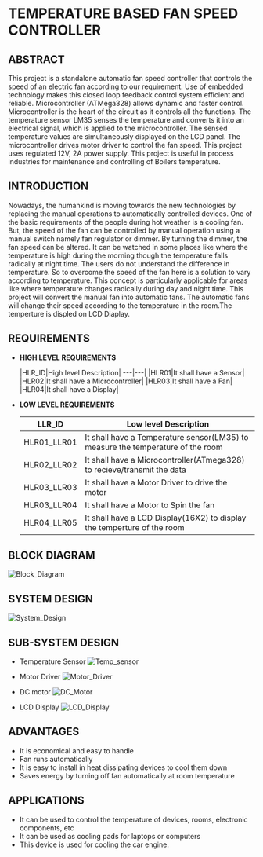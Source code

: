 # **TEMPERATURE BASED FAN SPEED CONTROLLER**

## **ABSTRACT**
This project is a standalone automatic fan speed controller that controls the speed of an electric fan according to our requirement. Use of embedded technology makes this closed loop feedback control system efficient and reliable. Microcontroller (ATMega328) allows dynamic and faster control. Microcontroller is the heart of the circuit as it controls all the functions.
The temperature sensor LM35 senses the temperature and converts it into an electrical signal, which is applied to the microcontroller. The sensed temperature values are simultaneously displayed on the LCD panel. The microcontroller drives motor driver to control the fan speed. This project uses regulated 12V, 2A power supply. This project is useful in process industries for maintenance and controlling of Boilers temperature.


## **INTRODUCTION**
Nowadays, the humankind is moving towards the new technologies by replacing the manual operations to automatically controlled devices. One of the basic requirements of the people during hot weather is a cooling fan. But, the speed of the fan can be controlled by manual operation using a manual switch namely fan regulator or dimmer. By turning the dimmer, the fan speed can be altered. It can be watched in some places like where the temperature is high during the morning though the temperature falls radically at night time. The users do not understand the difference in temperature. So to overcome the speed of the fan here is a solution to vary according to temperature. This concept is particularly applicable for areas like where temperature changes radically during day and night time. This project will convert the manual fan into automatic fans. The automatic fans will change their speed according to the temperature in the room.The temperture is displed on LCD Diaplay.


## **REQUIREMENTS**

 - **HIGH LEVEL REQUIREMENTS**

   |HLR_ID|High level Description|
  ---|---|
  |HLR01|It shall have a Sensor|
  |HLR02|It shall have a Microcontroller|
  |HLR03|It shall have a Fan|
  |HLR04|It shall have a Display|

- **LOW LEVEL REQUIREMENTS**

  |LLR_ID|Low level Description|
  ---|---|
  |HLR01_LLR01|It shall have a Temperature sensor(LM35) to measure the temperature of the room|
  |HLR02_LLR02|It shall have a Microcontroller(ATmega328) to recieve/transmit the data|
  |HLR03_LLR03|It shall have a Motor Driver to drive the motor|
  |HLR03_LLR04|It shall have a Motor to Spin the fan|
  |HLR04_LLR05|It shall have a LCD Display(16X2) to display the temperture of the room| 



## **BLOCK DIAGRAM**

![Block_Diagram](https://user-images.githubusercontent.com/82401251/155829374-2bc50693-b53f-44f0-a7a2-493ad50f98e9.jpg)


## **SYSTEM DESIGN**
![System_Design](https://user-images.githubusercontent.com/82401251/155829407-d175228f-532f-43ff-a1e6-623fe86b6f96.jpg)


## **SUB-SYSTEM DESIGN**
- Temperature Sensor
  ![Temp_sensor](https://user-images.githubusercontent.com/82401251/155829430-69dfbdf4-8e18-479d-82a5-5890bdd63461.jpg)

- Motor Driver
  ![Motor_Driver](https://user-images.githubusercontent.com/82401251/155829441-028f8f0d-8781-414c-803c-7326ae053076.jpg)

- DC motor
  ![DC_Motor](https://user-images.githubusercontent.com/82401251/155829443-ef79445e-574d-4c23-baef-0e214194746f.jpg)
  
- LCD Display
  ![LCD_Display](https://user-images.githubusercontent.com/82401251/155829447-29c77360-9d51-42b6-aefa-786347ccd581.jpg)



## **ADVANTAGES**
- It is economical and easy to handle
- Fan runs automatically
- It is easy to install in heat dissipating devices to cool them down
- Saves energy by turning off fan automatically at room temperature



## **APPLICATIONS**
- It can be used to control the temperature of devices, rooms, electronic components, etc
- It can be used as cooling pads for laptops or computers
- This device is used for cooling the car engine.






